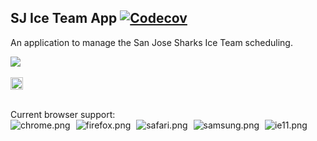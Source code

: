 ## SJ Ice Team App [![Codecov](https://img.shields.io/codecov/c/github/mattcarlotta/SJSITApp)](https://codecov.io/gh/mattcarlotta/SJSITApp/branch/master)

An application to manage the San Jose Sharks Ice Team scheduling.

<a target="_blank" rel="noopener noreferrer" href="https://sjsiceteam.com/" alt="iceteamLogo.png">
<img src="https://i.sjsiceteam.com/misc/iceteamLogo.png" />
</a>

<br />
<br />

<a target="_blank" rel="noopener noreferrer" href="https://trello.com/b/39l0txdu/sjs-ice-team-app">
  <img src="https://i.imgur.com/APUzNtR.png" alt="trello.png" height="20px"></img>
</a>

<br />
<br />

Current browser support:
<br />
<img style="margin-right: 5px;" src="https://i.sjsiceteam.com/misc/chrome.png" alt="chrome.png" />
<img style="margin-right: 5px;" src="https://i.sjsiceteam.com/misc/firefox.png" alt="firefox.png" />
<img style="margin-right: 5px;" src="https://i.sjsiceteam.com/misc/safari.png" alt="safari.png" />
<img style="margin-right: 5px;" src="https://i.sjsiceteam.com/misc/samsung.png" alt="samsung.png" />
<img style="margin-right: 5px;" src="https://i.sjsiceteam.com/misc/ie11.png" alt="ie11.png" />
